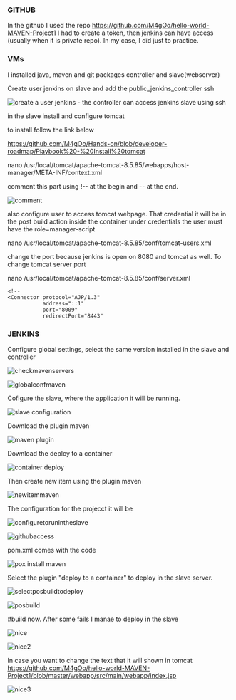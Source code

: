 


### GITHUB
In the github I used the repo https://github.com/M4gOo/hello-world-MAVEN-Project1
I had to create a token, then jenkins can have access (usually when it is private repo). In my case, I did just to practice.



### VMs
I installed java, maven and git packages controller and slave(webserver)

Create user jenkins on slave and add the public_jenkins_controller ssh

![create a user jenkins - the controller can access jenkins slave using ssh](https://user-images.githubusercontent.com/57456345/215891129-f4f1ed69-830d-4b92-aa58-de40ffa38a1b.JPG)

in the slave install and configure tomcat

to install follow the link below

https://github.com/M4gOo/Hands-on/blob/developer-roadmap/Playbook%20-%20Install%20tomcat


nano /usr/local/tomcat/apache-tomcat-8.5.85/webapps/host-manager/META-INF/context.xml

comment this part using  !-- at the begin and -- at the end. 

  <Valve className="org.apache.catalina.valves.RemoteAddrValve"
         allow="127\.\d+\.\d+\.\d+|::1|0:0:0:0:0:0:0:1" />
         
![comment](https://user-images.githubusercontent.com/57456345/215912147-14a943e6-75be-48fb-8bda-8633ef8a5223.JPG)

also configure user to access tomcat webpage. That credential it will be in the post build action inside the container under credentials
the user must have the role=manager-script

nano /usr/local/tomcat/apache-tomcat-8.5.85/conf/tomcat-users.xml

<role rolename="tomcat"/>
<user username="tomcat" password="admin" roles="tomcat,manager-gui,admin-gui,manager-script"/>


change the port because jenkins is open on 8080 and tomcat as well. To change tomcat server port

nano /usr/local/tomcat/apache-tomcat-8.5.85/conf/server.xml


   <!-- Define an AJP 1.3 Connector on port 8009 -->
    <!--
    <Connector protocol="AJP/1.3"
               address="::1"
               port="8009"
               redirectPort="8443" 


### JENKINS

Configure global settings, select the same version installed in the slave and controller

![checkmavenservers](https://user-images.githubusercontent.com/57456345/215903604-5737d6fe-16f8-4ddc-960f-453759443b00.JPG)

![globalconfmaven](https://user-images.githubusercontent.com/57456345/215903509-c725d17f-5d1b-4ae2-bb37-303a55a3cc97.JPG)


Cofigure the slave, where the application it will be running. 

![slave configuration](https://user-images.githubusercontent.com/57456345/215903904-572989cb-7709-4354-a509-258e54d19894.JPG)

Download the plugin maven

![maven plugin](https://user-images.githubusercontent.com/57456345/215889289-c2eb5d2d-7cf4-46d4-83f5-d1c6662f7d86.JPG)

Download the deploy to a container

![container deploy](https://user-images.githubusercontent.com/57456345/215902825-0c30629a-4029-4e55-9d88-c092b964610e.JPG)


Then create new item using the plugin maven

![newitemmaven](https://user-images.githubusercontent.com/57456345/215889748-dedc0598-b1bb-4668-a1ca-cfdcd996237a.JPG)


The configuration for the projecct it will be

![configuretorunintheslave](https://user-images.githubusercontent.com/57456345/215890392-6a92c16e-bf6e-47be-8ea2-24be862264ae.JPG)

![githubaccess](https://user-images.githubusercontent.com/57456345/215890475-804fc2f1-e91d-43f4-a8bd-a78ead3f8319.JPG)


pom.xml comes with the code

![pox install maven](https://user-images.githubusercontent.com/57456345/215890765-f6dcc4be-d35e-43b1-87dd-034a8681ce2d.JPG)

Select the plugin "deploy to a container" to deploy in the slave server. 

![selectposbuildtodeploy](https://user-images.githubusercontent.com/57456345/215890698-6694f5eb-84e6-4561-93d5-f1c3269b6319.JPG)

![posbuild](https://user-images.githubusercontent.com/57456345/215890569-e5f99243-ef8e-4df2-87cb-ae5a079de663.JPG)


#build now. After some fails I manae to deploy in the slave

![nice](https://user-images.githubusercontent.com/57456345/215910118-bd8b066d-36d9-4a57-a62c-1cfb253ea375.JPG)

![nice2](https://user-images.githubusercontent.com/57456345/215910169-69cbec70-33d1-4be7-b91a-607ce5cdce33.JPG)

In case you want to change the text that it will shown in tomcat
https://github.com/M4gOo/hello-world-MAVEN-Project1/blob/master/webapp/src/main/webapp/index.jsp 

![nice3](https://user-images.githubusercontent.com/57456345/215910235-29628c08-6148-4833-bffc-4597cb11032b.JPG)









